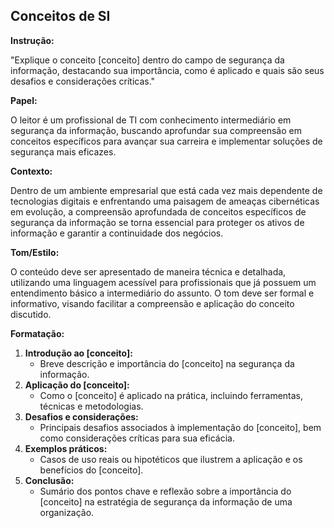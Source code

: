 ## Conceitos de SI

**Instrução:**

"Explique o conceito [conceito] dentro do campo de segurança da informação, destacando sua importância, como é aplicado e quais são seus desafios e considerações críticas."

**Papel:**

O leitor é um profissional de TI com conhecimento intermediário em segurança da informação, buscando aprofundar sua compreensão em conceitos específicos para avançar sua carreira e implementar soluções de segurança mais eficazes.

**Contexto:**

Dentro de um ambiente empresarial que está cada vez mais dependente de tecnologias digitais e enfrentando uma paisagem de ameaças cibernéticas em evolução, a compreensão aprofundada de conceitos específicos de segurança da informação se torna essencial para proteger os ativos de informação e garantir a continuidade dos negócios.

**Tom/Estilo:**

O conteúdo deve ser apresentado de maneira técnica e detalhada, utilizando uma linguagem acessível para profissionais que já possuem um entendimento básico a intermediário do assunto. O tom deve ser formal e informativo, visando facilitar a compreensão e aplicação do conceito discutido.

**Formatação:**

1. **Introdução ao [conceito]:**
    - Breve descrição e importância do [conceito] na segurança da informação.
2. **Aplicação do [conceito]:**
    - Como o [conceito] é aplicado na prática, incluindo ferramentas, técnicas e metodologias.
3. **Desafios e considerações:**
    - Principais desafios associados à implementação do [conceito], bem como considerações críticas para sua eficácia.
4. **Exemplos práticos:**
    - Casos de uso reais ou hipotéticos que ilustrem a aplicação e os benefícios do [conceito].
5. **Conclusão:**
    - Sumário dos pontos chave e reflexão sobre a importância do [conceito] na estratégia de segurança da informação de uma organização.
